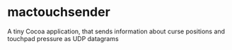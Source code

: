 # mactouchsender
A tiny Cocoa application, that sends information about curse positions and touchpad pressure as UDP datagrams
